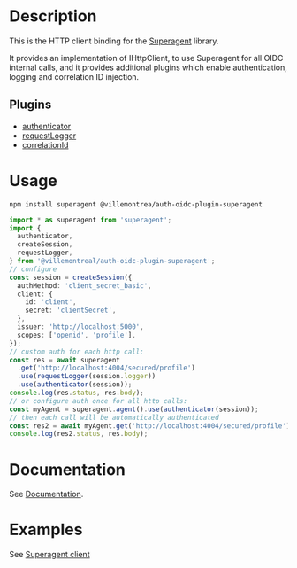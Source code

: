 # Description

This is the HTTP client binding for the [Superagent](https://visionmedia.github.io/superagent/) library.

It provides an implementation of IHttpClient, to use Superagent for all OIDC internal calls, and it provides
additional plugins which enable authentication, logging and correlation ID injection.

## Plugins

- [authenticator](src/authenticator.ts)
- [requestLogger](src/requestLogger.ts)
- [correlationId](src/correlationId.ts)

# Usage

```
npm install superagent @villemontrea/auth-oidc-plugin-superagent
```

```typescript
import * as superagent from 'superagent';
import {
  authenticator,
  createSession,
  requestLogger,
} from '@villemontreal/auth-oidc-plugin-superagent';
// configure
const session = createSession({
  authMethod: 'client_secret_basic',
  client: {
    id: 'client',
    secret: 'clientSecret',
  },
  issuer: 'http://localhost:5000',
  scopes: ['openid', 'profile'],
});
// custom auth for each http call:
const res = await superagent
  .get('http://localhost:4004/secured/profile')
  .use(requestLogger(session.logger))
  .use(authenticator(session));
console.log(res.status, res.body);
// or configure auth once for all http calls:
const myAgent = superagent.agent().use(authenticator(session));
// then each call will be automatically authenticated
const res2 = await myAgent.get('http://localhost:4004/secured/profile');
console.log(res2.status, res.body);
```

# Documentation

See [Documentation](../../doc/README.md).

# Examples

See [Superagent client](../../examples/client-superagent)
